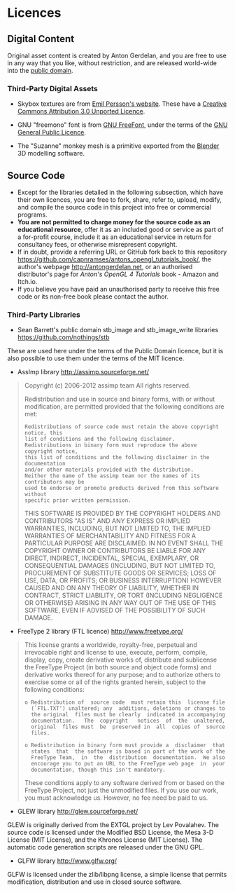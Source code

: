 # Licences

## Digital Content

Original asset content is created by Anton Gerdelan, and you are free to use in any way that you like, without restriction, and are released world-wide into the [public domain](https://creativecommons.org/share-your-work/public-domain/pdm/).

### Third-Party Digital Assets

* Skybox textures are from [Emil Persson's website](http://www.humus.name/index.php?page=Textures). These have a [Creative Commons Attribution 3.0 Unported Licence](https://creativecommons.org/licenses/by/3.0/).

* GNU "freemono" font is from [GNU FreeFont](https://www.gnu.org/software/freefont/), under the terms of the [GNU General Public Licence](https://www.gnu.org/licenses/gpl-3.0.html).

* The "Suzanne" monkey mesh is a primitive exported from the [Blender](https://www.blender.org/) 3D modelling software.

## Source Code

* Except for the libraries detailed in the following subsection, which have their own licences, you are free to fork, share, refer to, upload, modify, and compile the source code in this project into free or commercial programs.
* **You are not permitted to charge money for the source code as an educational resource**, offer it as an included good or service as part of a for-profit course, include it as an educational service in return for consultancy fees, or otherwise misrepresent copyright.
* If in doubt, provide a referring URL or GitHub fork back to this repository https://github.com/capnramses/antons_opengl_tutorials_book/, the author's webpage http://antongerdelan.net, or an authorised distributor's page for _Anton's OpenGL 4 Tutorials_ book - Amazon and Itch.io.
* If you believe you have paid an unauthorised party to receive this free code or its non-free book please contact the author.

### Third-Party Libraries

* Sean Barrett's public domain stb_image and stb_image_write libraries https://github.com/nothings/stb

These are used here under the terms of the Public Domain licence, but it is also possible to use them under the terms of the MIT licence.

* AssImp library http://assimp.sourceforge.net/

> Copyright (c) 2006-2012 assimp team
> All rights reserved.
> 
> Redistribution and use in source and binary forms, with or without modification,
> are permitted provided that the following conditions are met:
> 
>     Redistributions of source code must retain the above copyright notice, this
>     list of conditions and the following disclaimer.
>     Redistributions in binary form must reproduce the above copyright notice,
>     this list of conditions and the following disclaimer in the documentation
>     and/or other materials provided with the distribution.
>     Neither the name of the assimp team nor the names of its contributors may be
>     used to endorse or promote products derived from this software without
>     specific prior written permission.
> 
> THIS SOFTWARE IS PROVIDED BY THE COPYRIGHT HOLDERS AND CONTRIBUTORS "AS IS" AND ANY EXPRESS OR IMPLIED WARRANTIES, INCLUDING, BUT NOT LIMITED TO, THE IMPLIED WARRANTIES OF MERCHANTABILITY AND FITNESS FOR A PARTICULAR PURPOSE ARE DISCLAIMED. IN NO EVENT SHALL THE COPYRIGHT OWNER OR CONTRIBUTORS BE LIABLE FOR ANY DIRECT, INDIRECT, INCIDENTAL, SPECIAL, EXEMPLARY, OR CONSEQUENTIAL DAMAGES (INCLUDING, BUT NOT LIMITED TO, PROCUREMENT OF SUBSTITUTE GOODS OR SERVICES; LOSS OF USE, DATA, OR PROFITS; OR BUSINESS INTERRUPTION) HOWEVER CAUSED AND ON ANY THEORY OF LIABILITY, WHETHER IN CONTRACT, STRICT LIABILITY, OR TORT (INCLUDING NEGLIGENCE OR OTHERWISE) ARISING IN ANY WAY OUT OF THE USE OF THIS SOFTWARE, EVEN IF ADVISED OF THE POSSIBILITY OF SUCH DAMAGE.

* FreeType 2 library (FTL licence) http://www.freetype.org/

>   This  license  grants  a  worldwide, royalty-free,  perpetual  and
>   irrevocable right  and license to use,  execute, perform, compile,
>   display,  copy,   create  derivative  works   of,  distribute  and
>   sublicense the  FreeType Project (in  both source and  object code
>   forms)  and  derivative works  thereof  for  any  purpose; and  to
>   authorize others  to exercise  some or all  of the  rights granted
>   herein, subject to the following conditions:
> 
>     o Redistribution of  source code  must retain this  license file
>       (`FTL.TXT') unaltered; any  additions, deletions or changes to
>       the original  files must be clearly  indicated in accompanying
>       documentation.   The  copyright   notices  of  the  unaltered,
>       original  files must  be  preserved in  all  copies of  source
>       files.
> 
>     o Redistribution in binary form must provide a  disclaimer  that
>       states  that  the software is based in part of the work of the
>       FreeType Team,  in  the  distribution  documentation.  We also
>       encourage you to put an URL to the FreeType web page  in  your
>       documentation, though this isn't mandatory.
> 
>   These conditions  apply to any  software derived from or  based on
>   the FreeType Project,  not just the unmodified files.   If you use
>   our work, you  must acknowledge us.  However, no  fee need be paid
>   to us.

* GLEW library http://glew.sourceforge.net/

GLEW is originally derived from the EXTGL project by Lev Povalahev. The source
code is licensed under the Modified BSD License, the Mesa 3-D License
(MIT License), and the Khronos License (MIT License). The automatic code
generation scripts are released under the GNU GPL. 

* GLFW library http://www.glfw.org/

GLFW is licensed under the zlib/libpng license, a simple license that permits
modification, distribution and use in closed source software.

